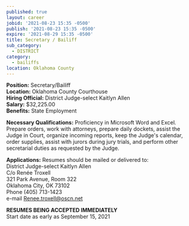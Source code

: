 ```yaml
---
published: true
layout: career
jobid: '2021-08-23 15:35 -0500'
publish: '2021-08-23 15:35 -0500'
expire: '2021-08-29 15:35 -0500'
title: Secretary / Bailiff
sub_category:
  - DISTRICT
category:
  - bailiffs
location: Oklahoma County
---
```

**Position:** Secretary/Bailiff    
**Location:** Oklahoma County Courthouse  
**Hiring Official:** District Judge-select Kaitlyn Allen  
**Salary:** $32,225.00  
**Benefits:** State Employment  

**Necessary Qualifications:** Proficiency in Microsoft Word and Excel.  Prepare orders, work with attorneys, prepare daily dockets, assist the Judge in Court, organize incoming reports, keep the Judge's calendar, order supplies, assist with jurors during jury trials, and perform other secretarial duties as requested by the Judge.  
					
**Applications:**
Resumes should be mailed or delivered to:  
District Judge-select Kaitlyn Allen  
C/o Renée Troxell  
321 Park Avenue, Room 322  
Oklahoma City, OK  73102  
Phone (405) 713-1423  
e-mail [Renee.troxell@oscn.net](mailto:Renee.troxell@oscn.net)

**RESUMES BEING ACCEPTED IMMEDIATELY**  
Start date as early as September 15, 2021
